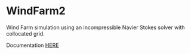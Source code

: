 # WindFarm2
Wind Farm simulation using an incompressible Navier Stokes solver with collocated grid. 

Documentation [HERE](./?.pdf)
